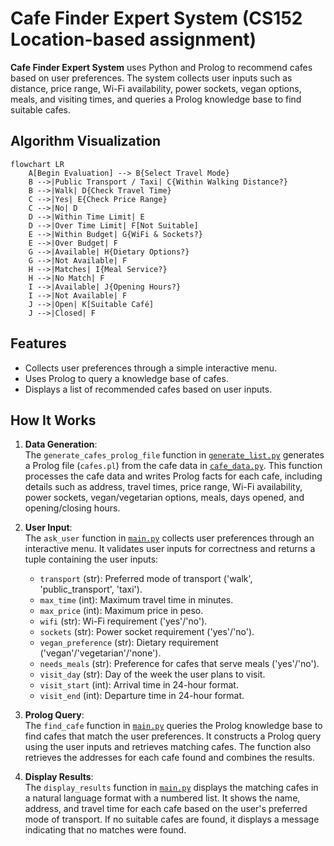 # Cafe Finder Expert System (CS152 Location-based assignment)

**Cafe Finder Expert System** uses Python and Prolog to recommend cafes based on user preferences. The system collects user inputs such as distance, price range, Wi-Fi availability, power sockets, vegan options, meals, and visiting times, and queries a Prolog knowledge base to find suitable cafes.


## Algorithm Visualization
```mermaid
flowchart LR
    A[Begin Evaluation] --> B{Select Travel Mode}
    B -->|Public Transport / Taxi| C{Within Walking Distance?}
    B -->|Walk| D{Check Travel Time}
    C -->|Yes| E{Check Price Range}
    C -->|No| D
    D -->|Within Time Limit| E
    D -->|Over Time Limit| F[Not Suitable]
    E -->|Within Budget| G{WiFi & Sockets?}
    E -->|Over Budget| F
    G -->|Available| H{Dietary Options?}
    G -->|Not Available| F
    H -->|Matches| I{Meal Service?}
    H -->|No Match| F
    I -->|Available| J{Opening Hours?}
    I -->|Not Available| F
    J -->|Open| K[Suitable Café]
    J -->|Closed| F

```


## Features
- Collects user preferences through a simple interactive menu.
- Uses Prolog to query a knowledge base of cafes.
- Displays a list of recommended cafes based on user inputs.

## How It Works
1. **Data Generation**:  
   The `generate_cafes_prolog_file` function in [`generate_list.py`](generate_list.py) generates a Prolog file (`cafes.pl`) from the cafe data in [`cafe_data.py`](cafe_data.py). This function processes the cafe data and writes Prolog facts for each cafe, including details such as address, travel times, price range, Wi-Fi availability, power sockets, vegan/vegetarian options, meals, days opened, and opening/closing hours.

2. **User Input**:  
   The `ask_user` function in [`main.py`](main.py) collects user preferences through an interactive menu. It validates user inputs for correctness and returns a tuple containing the user inputs:
   - `transport` (str): Preferred mode of transport ('walk', 'public_transport', 'taxi').
   - `max_time` (int): Maximum travel time in minutes.
   - `max_price` (int): Maximum price in peso.
   - `wifi` (str): Wi-Fi requirement ('yes'/'no').
   - `sockets` (str): Power socket requirement ('yes'/'no').
   - `vegan_preference` (str): Dietary requirement ('vegan'/'vegetarian'/'none').
   - `needs_meals` (str): Preference for cafes that serve meals ('yes'/'no').
   - `visit_day` (str): Day of the week the user plans to visit.
   - `visit_start` (int): Arrival time in 24-hour format.
   - `visit_end` (int): Departure time in 24-hour format.

3. **Prolog Query**:  
   The `find_cafe` function in [`main.py`](main.py) queries the Prolog knowledge base to find cafes that match the user preferences. It constructs a Prolog query using the user inputs and retrieves matching cafes. The function also retrieves the addresses for each cafe found and combines the results.

4. **Display Results**:  
   The `display_results` function in [`main.py`](main.py) displays the matching cafes in a natural language format with a numbered list. It shows the name, address, and travel time for each cafe based on the user's preferred mode of transport. If no suitable cafes are found, it displays a message indicating that no matches were found.
